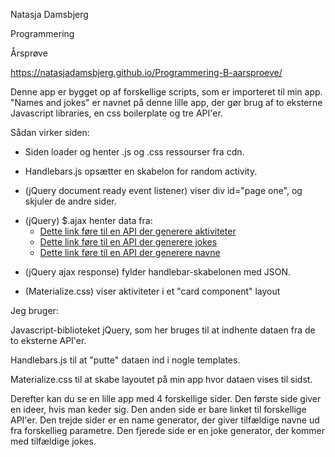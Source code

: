 <p>Natasja Damsbjerg<p>
<p>Programmering<p>
<p>Årsprøve<p>

<a href="https://natasjadamsbjerg.github.io/Programmering-B-aarsproeve/">https://natasjadamsbjerg.github.io/Programmering-B-aarsproeve/</a>

Denne app er bygget op af forskellige scripts, som er importeret til min app.
"Names and jokes" er navnet på denne lille app, der gør brug af to eksterne Javascript libraries, en css boilerplate og tre API'er. 

Sådan virker siden:

<ul>
<li>Siden loader og henter .js og .css ressourser fra cdn.</li>
</ul>

<ul>
<li>Handlebars.js opsætter en skabelon for random activity.</li>
</ul>

<ul>
<li>(jQuery document ready event listener) viser div id="page one", og skjuler de andre sider.</li>
</ul>

<ul>
<li>(jQuery) $.ajax henter data fra:
<ul>
<li><a href="https://www.boredapi.com/api/activity">Dette link føre til en API der generere aktiviteter</a></li>
<li><a href="https://github.com/15Dkatz/official_joke_api">Dette link føre til en API der generere jokes</a></li>
<li><a href="https://github.com/thm/uinames">Dette link føre til en API der generere navne</a></li>
</ul></li>
</ul>

<ul>
<li>(jQuery ajax response) fylder handlebar-skabelonen med JSON.</li>
</ul>

<ul>
<li>(Materialize.css) viser aktiviteter i et "card component" layout</li>
</ul> 

Jeg bruger:

Javascript-biblioteket jQuery, som her bruges til at indhente dataen fra de to eksterne API'er.

Handlebars.js til at "putte" dataen ind i nogle templates.

Materialize.css til at skabe layoutet på min app hvor dataen vises til sidst.

Derefter kan du se en lille app med 4 forskellige sider. Den første side giver en ideer, hvis man keder sig.
Den anden side er bare linket til forskellige API'er. Den trejde sider er en name generator, der giver tilfældige navne ud fra forskellieg parametre. Den fjerede side er en joke generator, der kommer med tilfældige jokes. 
 
      
